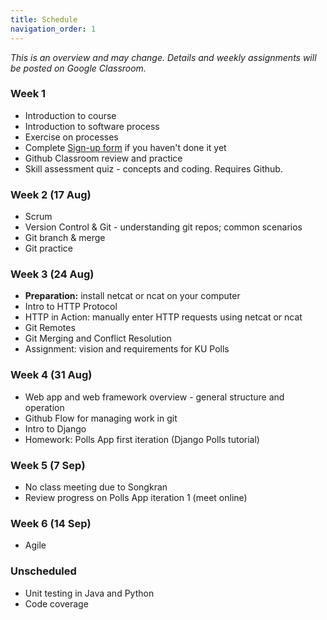 ```yaml
---
title: Schedule
navigation_order: 1
---
```


*This is an overview and may change. Details and weekly assignments will be posted on Google Classroom.*

### Week 1

* Introduction to course
* Introduction to software process
* Exercise on processes
* Complete [Sign-up form](https://forms.gle/fh9SqvmA9yPh1ur6A) if you haven't done it yet
* Github Classroom review and practice
* Skill assessment quiz - concepts and coding. Requires Github.

### Week 2 (17 Aug)

* Scrum
* Version Control & Git - understanding git repos; common scenarios
* Git branch & merge
* Git practice

### Week 3 (24 Aug)

* **Preparation:** install netcat or ncat on your computer
* Intro to HTTP Protocol
* HTTP in Action: manually enter HTTP requests using netcat or ncat
* Git Remotes
* Git Merging and Conflict Resolution
* Assignment: vision and requirements for KU Polls

### Week 4 (31 Aug)

* Web app and web framework overview - general structure and operation
* Github Flow for managing work in git
* Intro to Django
* Homework: Polls App first iteration (Django Polls tutorial)

### Week 5 (7 Sep)

* No class meeting due to Songkran
* Review progress on Polls App iteration 1 (meet online)

### Week 6 (14 Sep)

* Agile

### Unscheduled

* Unit testing in Java and Python
* Code coverage
